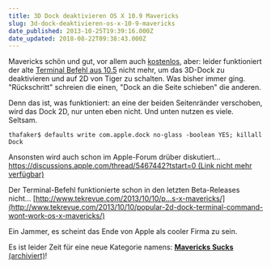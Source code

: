 ```yaml
---
title: 3D Dock deaktivieren OS X 10.9 Mavericks
slug: 3d-dock-deaktivieren-os-x-10-9-mavericks
date_published: 2013-10-25T19:39:16.000Z
date_updated: 2018-08-22T09:38:43.000Z
---
```


Mavericks schön und gut, vor allem auch [kostenlos](__GHOST_URL__/download-os-x-10-9-mavericks-kostenlos-4-free/), aber: leider funktioniert der alte [Terminal Befehl aus 10.5](__GHOST_URL__/to-remind-mac-os-x-105-leopard-3d-dock-abschalten/) nicht mehr, um das 3D-Dock zu deaktivieren und auf 2D von Tiger zu schalten. Was bisher immer ging. "Rückschritt" schreien die einen, "Dock an die Seite schieben" die anderen. 

Denn das ist, was funktioniert: an eine der beiden Seitenränder verschoben, wird das Dock 2D, nur unten eben nicht. Und unten nutzen es viele. Seltsam.

    thafaker$ defaults write com.apple.dock no-glass -boolean YES; killall Dock

Ansonsten wird auch schon im Apple-Forum drüber diskutiert...
[https://discussions.apple.com/thread/5467442?tstart=0 (Link nicht mehr verfügbar)](https://daw.apple.com/cgi-bin/WebObjects/DSAuthWeb.woa/wa/login?appIdKey=529eb2b096d5a3d54162171f0f29ba797e602812660013123243e58bc7bedf56&amp;path=%2F%2Fthread%2F5467442%3Ftstart%3D0&amp;instanceId=US&amp;baseURL=https://discussions.apple.com&amp;language=US-EN)

Der Terminal-Befehl funktionierte schon in den letzten Beta-Releases nicht...
[http://www.tekrevue.com/2013/10/10/p...s-x-mavericks/](http://www.tekrevue.com/2013/10/10/popular-2d-dock-terminal-command-wont-work-os-x-mavericks/)

Ein Jammer, es scheint das Ende von Apple als cooler Firma zu sein.

Es ist leider Zeit für eine neue Kategorie namens: [**Mavericks Sucks** (archiviert)](http://web.archive.org/web/20131030054837/http://thafaker.de/tag/mavericks-sucks/)!
